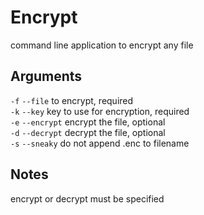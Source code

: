 # Encrypt

command line application to encrypt any file

## Arguments

`-f` `--file` to encrypt, required  
`-k` `--key` key to use for encryption, required  
`-e` `--encrypt` encrypt the file, optional  
`-d` `--decrypt` decrypt the file, optional  
`-s` `--sneaky` do not append .enc to filename  

## Notes

encrypt or decrypt must be specified
